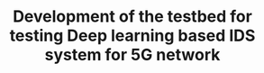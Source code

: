 ---
paper_type: Conference
title: "Development of the testbed for testing Deep learning based IDS system for 5G network"
authors:  "Roman Odarchenko, Azamat Imanbayev, AllaPinchuk"
journal_title: "CEUR, MOMLET'DS 2023"
doi: "Not Yet Available"
repository_link: "Not Yet Available"
relevance: "5G testbed solution was considered for future testing of AI-based IDS/IPS system."
---